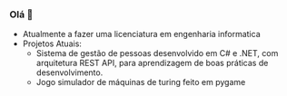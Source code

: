 ### Olá 👋
- Atualmente a fazer uma licenciatura em engenharia informatica
- Projetos Atuais:
  - Sistema de gestão de pessoas desenvolvido em C# e .NET, com arquitetura REST API, para aprendizagem de boas práticas de desenvolvimento.
  - Jogo simulador de máquinas de turing feito em pygame

